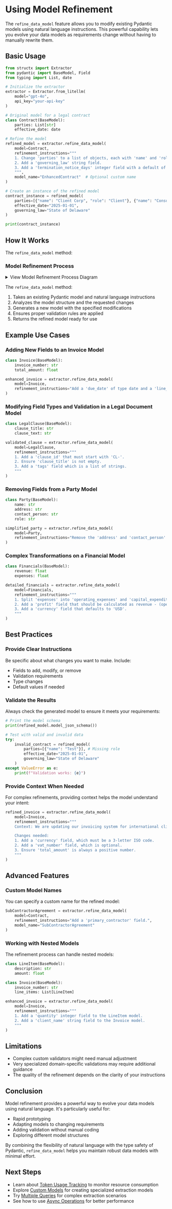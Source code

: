 # Using Model Refinement

The `refine_data_model` feature allows you to modify existing Pydantic models
using natural language instructions. This powerful capability lets you evolve
your data models as requirements change without having to manually rewrite them.

## Basic Usage

```python
from structx import Extractor
from pydantic import BaseModel, Field
from typing import List, date

# Initialize the extractor
extractor = Extractor.from_litellm(
    model="gpt-4o",
    api_key="your-api-key"
)

# Original model for a legal contract
class Contract(BaseModel):
    parties: List[str]
    effective_date: date

# Refine the model
refined_model = extractor.refine_data_model(
    model=Contract,
    refinement_instructions="""
    1. Change 'parties' to a list of objects, each with 'name' and 'role' fields.
    2. Add a 'governing_law' string field.
    3. Add a 'termination_notice_days' integer field with a default of 30.
    """,
    model_name="EnhancedContract"  # Optional custom name
)

# Create an instance of the refined model
contract_instance = refined_model(
    parties=[{"name": "Client Corp", "role": "Client"}, {"name": "Consultant LLC", "role": "Consultant"}],
    effective_date="2025-01-01",
    governing_law="State of Delaware"
)

print(contract_instance)
```

## How It Works

The `refine_data_model` method:

### Model Refinement Process

<details>
<summary>View Model Refinement Process Diagram</summary>

```mermaid
graph LR
    A[Original Model] --> B[Analyze Structure]
    B --> C[Parse Instructions]
    C --> D[Generate New Schema]
    D --> E[Create Refined Model]
    E --> F[Validate Changes]
    F --> G[Return New Model]

    subgraph "Analysis Phase"
        B1[Extract Fields] --> B2[Identify Types]
        B2 --> B3[Map Relationships]
    end

    subgraph "Refinement Phase"
        C1[Parse Commands] --> C2[Plan Changes]
        C2 --> C3[Apply Modifications]
    end

    subgraph "Generation Phase"
        D1[Build Schema] --> D2[Define Types]
        D2 --> D3[Add Validation]
    end

    B --> B1
    C --> C1
    D --> D1
```

</details>

The `refine_data_model` method:

1. Takes an existing Pydantic model and natural language instructions
2. Analyzes the model structure and the requested changes
3. Generates a new model with the specified modifications
4. Ensures proper validation rules are applied
5. Returns the refined model ready for use

## Example Use Cases

### Adding New Fields to an Invoice Model

```python
class Invoice(BaseModel):
    invoice_number: str
    total_amount: float

enhanced_invoice = extractor.refine_data_model(
    model=Invoice,
    refinement_instructions="Add a 'due_date' of type date and a 'line_items' field that is a list of strings."
)
```

### Modifying Field Types and Validation in a Legal Document Model

```python
class LegalClause(BaseModel):
    clause_title: str
    clause_text: str

validated_clause = extractor.refine_data_model(
    model=LegalClause,
    refinement_instructions="""
    1. Add a 'clause_id' that must start with 'CL-'.
    2. Ensure 'clause_title' is not empty.
    3. Add a 'tags' field which is a list of strings.
    """
)
```

### Removing Fields from a Party Model

```python
class Party(BaseModel):
    name: str
    address: str
    contact_person: str
    role: str

simplified_party = extractor.refine_data_model(
    model=Party,
    refinement_instructions="Remove the 'address' and 'contact_person' fields."
)
```

### Complex Transformations on a Financial Model

```python
class Financials(BaseModel):
    revenue: float
    expenses: float

detailed_financials = extractor.refine_data_model(
    model=Financials,
    refinement_instructions="""
    1. Split 'expenses' into 'operating_expenses' and 'capital_expenditures'.
    2. Add a 'profit' field that should be calculated as revenue - (operating_expenses + capital_expenditures).
    3. Add a 'currency' field that defaults to 'USD'.
    """
)
```

## Best Practices

### Provide Clear Instructions

Be specific about what changes you want to make. Include:

- Fields to add, modify, or remove
- Validation requirements
- Type changes
- Default values if needed

### Validate the Results

Always check the generated model to ensure it meets your requirements:

```python
# Print the model schema
print(refined_model.model_json_schema())

# Test with valid and invalid data
try:
    invalid_contract = refined_model(
        parties=[{"name": "Test"}], # Missing role
        effective_date="2025-01-01",
        governing_law="State of Delaware"
    )
except ValueError as e:
    print(f"Validation works: {e}")
```

### Provide Context When Needed

For complex refinements, providing context helps the model understand your
intent:

```python
refined_invoice = extractor.refine_data_model(
    model=Invoice,
    refinement_instructions="""
    Context: We are updating our invoicing system for international clients.

    Changes needed:
    1. Add a 'currency' field, which must be a 3-letter ISO code.
    2. Add a 'vat_number' field, which is optional.
    3. Ensure 'total_amount' is always a positive number.
    """
)
```

## Advanced Features

### Custom Model Names

You can specify a custom name for the refined model:

```python
SubContractorAgreement = extractor.refine_data_model(
    model=Contract,
    refinement_instructions="Add a 'primary_contractor' field.",
    model_name="SubContractorAgreement"
)
```

### Working with Nested Models

The refinement process can handle nested models:

```python
class LineItem(BaseModel):
    description: str
    amount: float

class Invoice(BaseModel):
    invoice_number: str
    line_items: List[LineItem]

enhanced_invoice = extractor.refine_data_model(
    model=Invoice,
    refinement_instructions="""
    1. Add a 'quantity' integer field to the LineItem model.
    2. Add a 'client_name' string field to the Invoice model.
    """
)
```

## Limitations

- Complex custom validators might need manual adjustment
- Very specialized domain-specific validations may require additional guidance
- The quality of the refinement depends on the clarity of your instructions

## Conclusion

Model refinement provides a powerful way to evolve your data models using
natural language. It's particularly useful for:

- Rapid prototyping
- Adapting models to changing requirements
- Adding validation without manual coding
- Exploring different model structures

By combining the flexibility of natural language with the type safety of
Pydantic, `refine_data_model` helps you maintain robust data models with minimal
effort.

## Next Steps

- Learn about [Token Usage Tracking](../guides/token-tracking.md) to monitor
  resource consumption
- Explore [Custom Models](../guides/custom-models.md) for creating specialized
  extraction models
- Try [Multiple Queries](../guides/multiple-queries.md) for complex extraction
  scenarios
- See how to use [Async Operations](../guides/async-operations.md) for better
  performance
